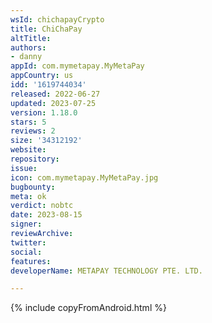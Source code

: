 ```yaml
---
wsId: chichapayCrypto
title: ChiChaPay
altTitle: 
authors:
- danny
appId: com.mymetapay.MyMetaPay
appCountry: us
idd: '1619744034'
released: 2022-06-27
updated: 2023-07-25
version: 1.18.0
stars: 5
reviews: 2
size: '34312192'
website: 
repository: 
issue: 
icon: com.mymetapay.MyMetaPay.jpg
bugbounty: 
meta: ok
verdict: nobtc
date: 2023-08-15
signer: 
reviewArchive: 
twitter: 
social: 
features: 
developerName: METAPAY TECHNOLOGY PTE. LTD.

---
```


{% include copyFromAndroid.html %}
